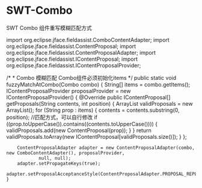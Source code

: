 # SWT-Combo
SWT Combo 组件重写模糊匹配方式

import org.eclipse.jface.fieldassist.ComboContentAdapter;
import org.eclipse.jface.fieldassist.ContentProposal;
import org.eclipse.jface.fieldassist.ContentProposalAdapter;
import org.eclipse.jface.fieldassist.IContentProposal;
import org.eclipse.jface.fieldassist.IContentProposalProvider;

/*
	 * Combo 模糊匹配 Combo组件必须初始化items
	 */
	public static void fuzzyMatchAtCombo(Combo combo) {
		String[] items = combo.getItems();
		IContentProposalProvider proposalProvider = new IContentProposalProvider() {
			@Override
			public IContentProposal[] getProposals(String contents, int position) {
				ArrayList<IContentProposal> validProposals = new ArrayList<IContentProposal>();
				for (String prop : items) {
					contents = contents.substring(0, position);
          //匹配方式，可以自行修改
					if ((prop.toUpperCase()).contains((contents.toUpperCase()))) {
						validProposals.add(new ContentProposal(prop));
					}
				}
				return validProposals.toArray(new IContentProposal[validProposals.size()]);
			}
		};

		ContentProposalAdapter adapter = new ContentProposalAdapter(combo, new ComboContentAdapter(), proposalProvider,
				null, null);
		adapter.setPropagateKeys(true);
		adapter.setProposalAcceptanceStyle(ContentProposalAdapter.PROPOSAL_REPLACE);
	}
